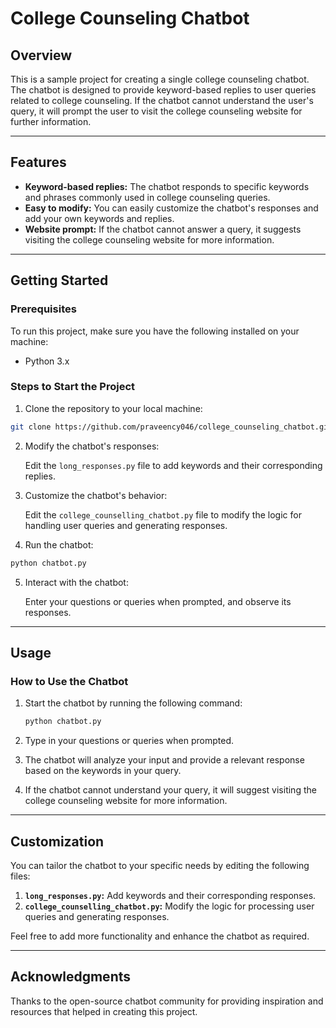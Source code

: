 # College Counseling Chatbot

## Overview
This is a sample project for creating a single college counseling chatbot. The chatbot is designed to provide keyword-based replies to user queries related to college counseling. If the chatbot cannot understand the user's query, it will prompt the user to visit the college counseling website for further information.

---

## Features

- **Keyword-based replies:** The chatbot responds to specific keywords and phrases commonly used in college counseling queries.
- **Easy to modify:** You can easily customize the chatbot's responses and add your own keywords and replies.
- **Website prompt:** If the chatbot cannot answer a query, it suggests visiting the college counseling website for more information.

---

## Getting Started

### Prerequisites
To run this project, make sure you have the following installed on your machine:

- Python 3.x

### Steps to Start the Project

1. Clone the repository to your local machine:

```bash
git clone https://github.com/praveency046/college_counseling_chatbot.git
```

2. Modify the chatbot's responses:

   Edit the `long_responses.py` file to add keywords and their corresponding replies.

3. Customize the chatbot's behavior:

   Edit the `college_counselling_chatbot.py` file to modify the logic for handling user queries and generating responses.

4. Run the chatbot:

```bash
python chatbot.py
```

5. Interact with the chatbot:

   Enter your questions or queries when prompted, and observe its responses.

---

## Usage

### How to Use the Chatbot

1. Start the chatbot by running the following command:

   ```bash
   python chatbot.py
   ```

2. Type in your questions or queries when prompted.

3. The chatbot will analyze your input and provide a relevant response based on the keywords in your query.

4. If the chatbot cannot understand your query, it will suggest visiting the college counseling website for more information.

---

## Customization

You can tailor the chatbot to your specific needs by editing the following files:

1. **`long_responses.py`:** Add keywords and their corresponding responses.
2. **`college_counselling_chatbot.py`:** Modify the logic for processing user queries and generating responses.

Feel free to add more functionality and enhance the chatbot as required.

---

## Acknowledgments

Thanks to the open-source chatbot community for providing inspiration and resources that helped in creating this project.

